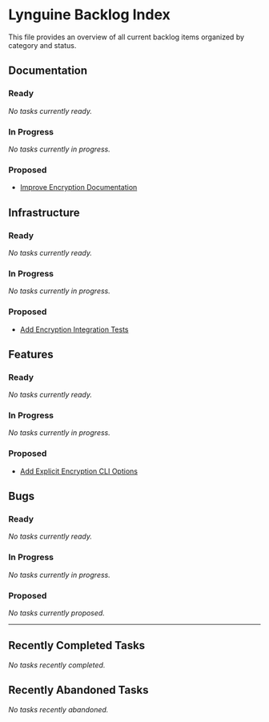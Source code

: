 # Lynguine Backlog Index

This file provides an overview of all current backlog items organized by category and status.

## Documentation

### Ready

*No tasks currently ready.*


### In Progress

*No tasks currently in progress.*


### Proposed

- [Improve Encryption Documentation](documentation/2025-05-05_encryption-documentation.md)


## Infrastructure

### Ready

*No tasks currently ready.*


### In Progress

*No tasks currently in progress.*


### Proposed

- [Add Encryption Integration Tests](infrastructure/2025-05-05_encryption-integration-tests.md)


## Features

### Ready

*No tasks currently ready.*


### In Progress

*No tasks currently in progress.*


### Proposed

- [Add Explicit Encryption CLI Options](features/2025-05-05_encryption-cli-options.md)


## Bugs

### Ready

*No tasks currently ready.*


### In Progress

*No tasks currently in progress.*


### Proposed

*No tasks currently proposed.*


---

## Recently Completed Tasks

*No tasks recently completed.*


## Recently Abandoned Tasks

*No tasks recently abandoned.*
